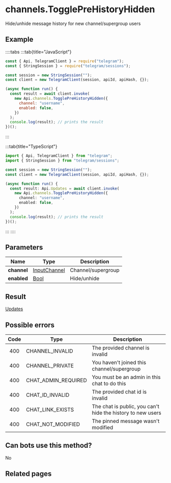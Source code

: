 # channels.TogglePreHistoryHidden

Hide/unhide message history for new channel/supergroup users

## Example

::::tabs
:::tab{title="JavaScript"}

```js
const { Api, TelegramClient } = require("telegram");
const { StringSession } = require("telegram/sessions");

const session = new StringSession("");
const client = new TelegramClient(session, apiId, apiHash, {});

(async function run() {
  const result = await client.invoke(
    new Api.channels.TogglePreHistoryHidden({
      channel: "username",
      enabled: false,
    })
  );
  console.log(result); // prints the result
})();
```

:::

:::tab{title="TypeScript"}

```ts
import { Api, TelegramClient } from "telegram";
import { StringSession } from "telegram/sessions";

const session = new StringSession("");
const client = new TelegramClient(session, apiId, apiHash, {});

(async function run() {
  const result: Api.Updates = await client.invoke(
    new Api.channels.TogglePreHistoryHidden({
      channel: "username",
      enabled: false,
    })
  );
  console.log(result); // prints the result
})();
```

:::
::::

## Parameters

|    Name     | Type                                                        | Description        |
| :---------: | ----------------------------------------------------------- | ------------------ |
| **channel** | [InputChannel](https://core.telegram.org/type/InputChannel) | Channel/supergroup |
| **enabled** | [Bool](https://core.telegram.org/type/Bool)                 | Hide/unhide        |

## Result

[Updates](https://core.telegram.org/type/Updates)

## Possible errors

| Code | Type                | Description                                                 |
| :--: | ------------------- | ----------------------------------------------------------- |
| 400  | CHANNEL_INVALID     | The provided channel is invalid                             |
| 400  | CHANNEL_PRIVATE     | You haven't joined this channel/supergroup                  |
| 400  | CHAT_ADMIN_REQUIRED | You must be an admin in this chat to do this                |
| 400  | CHAT_ID_INVALID     | The provided chat id is invalid                             |
| 400  | CHAT_LINK_EXISTS    | The chat is public, you can't hide the history to new users |
| 400  | CHAT_NOT_MODIFIED   | The pinned message wasn't modified                          |

## Can bots use this method?

No

## Related pages
